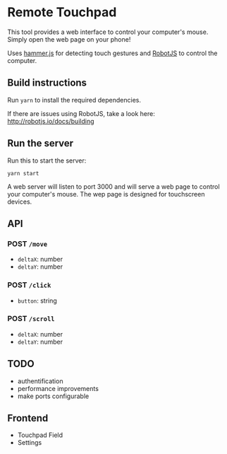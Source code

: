 # Remote Touchpad

This tool provides a web interface to control your computer's mouse. Simply open the web page on your phone!

Uses [hammer.js](https://hammerjs.github.io/) for detecting touch gestures and [RobotJS](http://robotjs.io/) to control the computer.

## Build instructions

Run `yarn` to install the required dependencies.

If there are issues using RobotJS, take a look here: http://robotjs.io/docs/building

## Run the server

Run this to start the server:

```
yarn start
```

A web server will listen to port 3000 and will serve a web page to control your computer's mouse. The wep page is designed for touchscreen devices.

## API

### POST `/move`

- `deltaX`: number
- `deltaY`: number

### POST `/click`

- `button`: string

### POST `/scroll`

- `deltaX`: number
- `deltaY`: number

## TODO

- authentification
- performance improvements
- make ports configurable

## Frontend

- Touchpad Field
- Settings
